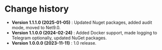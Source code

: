 # Change history

* **Version 1.1.1.0 (2025-01-05)** : Updated Nuget packages, added audit mode, moved to Net9.0.
* **Version 1.1.0.0 (2024-02-24)** : Added Docker support, made logging to Telegram optionally, updated NuGet packages.
* **Version 1.0.0.0 (2023-11-11)** : 1.0 release.